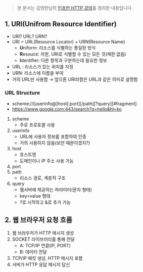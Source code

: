 
> 본 문서는 김영한님의 [인프런 HTTP 강의](https://www.inflearn.com/course/http-%EC%9B%B9-%EB%84%A4%ED%8A%B8%EC%9B%8C%ED%81%AC/)를 정리한 내용입니다.


## 1. URI(Unifrom Resource Identifier)

- URI? URL? URN?
- URI = URL(Resource Locator) + URN(Resource Name)
    - **U**niform: 리소스를 식별하는 통일된 방식
    - **R**esouce: 자원, URI로 식별할 수 있는 모든 것(제한 없음)
    - **I**dentifier: 다른 항목과 구분하는데 필요한 정보
- URL : 리소스가 있는 위치를 지정
- URN: 리소스에 이름을 부여
- 거의 URL만 사용함 → 앞으론 URI라함은 URL과 같은 의미로 설명함

### URL Structure

- scheme://[userinfo@]host[:port][/path][?query][#fragment]
- https://www.google.com:443/search?q=hello&hl=ko
1. scheme
    - 주로 프로토콜 사용
2. userinfo
    - URL에 사용자 정보를 포함하여 인증
    - 거의 사용하지 않음(보안 때문이겠지?)
3. host
    - 호스트명
    - 도메인이나 IP 주소 사용 가능
4. port
5. path
    - 리소스 경로, 계층적 구조
6. query
    - 웹서버에 제공하는 파라미터(문자 형태)
    - key=value 형태
    - ?로 시작하고 &로 추가 가능

## 2. 웹 브라우저 요청 흐름

1. 웹 브라우저가 HTTP 메시지 생성
2. SOCKET 라이브러리를 통해 전달
    - A: TCP/IP 연결(IP, PORT)
    - B: 데이터 전달
3. TCP/IP 패킷 생성, HTTP 메시지 포함
4. 서버가 HTTP 응답 메시지 답신